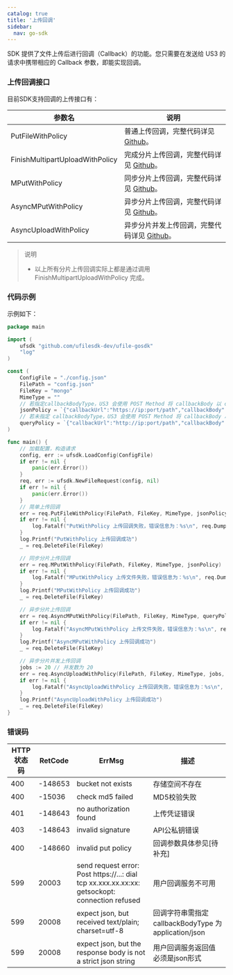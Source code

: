```yaml
---
catalog: true  
title: '上传回调'
sidebar:
  nav: go-sdk
---
```

SDK 提供了文件上传后进行回调（Callback）的功能。您只需要在发送给 US3 的请求中携带相应的 Callback 参数，即能实现回调。

### 上传回调接口

目前SDK支持回调的上传接口有：

| 参数名 	     		|	说明							|
| --------------------- | --------------------------------- |
| PutFileWithPolicy 				| 普通上传回调，完整代码详见 [Github](https://github.com/ufilesdk-dev/ufile-gosdk/blob/master/file.go)。|
| FinishMultipartUploadWithPolicy 	| 完成分片上传回调，完整代码详见 [Github](https://github.com/ufilesdk-dev/ufile-gosdk/blob/master/file_mutipart_upload_with_policy.go)。				|
| MPutWithPolicy 					| 同步分片上传回调，完整代码详见 [Github](https://github.com/ufilesdk-dev/ufile-gosdk/blob/master/file_mutipart_upload_with_policy.go)。					|
| AsyncMPutWithPolicy 				| 异步分片上传回调，完整代码详见 [Github](https://github.com/ufilesdk-dev/ufile-gosdk/blob/master/file_mutipart_upload_with_policy.go)。					|
| AsyncUploadWithPolicy				| 异步分片并发上传回调，完整代码详见 [Github](https://github.com/ufilesdk-dev/ufile-gosdk/blob/master/file_mutipart_upload_with_policy.go)。				|

> 说明
>
> * 以上所有分片上传回调实际上都是通过调用 FinishMultipartUploadWithPolicy 完成。


### 代码示例

示例如下：

<div class="copyable" markdown="1">

```go
package main

import (
	ufsdk "github.com/ufilesdk-dev/ufile-gosdk"
	"log"
)

const (
	ConfigFile = "./config.json"
	FilePath = "config.json"
	FileKey = "mongo"
	MimeType = ""
	// 若指定callbackBodyType，US3 会使用 POST Method 将 callbackBody 以 callbackBodyType 的格式发送到 callbackUrl
	jsonPolicy = `{"callbackUrl":"https://ip:port/path","callbackBody":"{\"Name\":\"Alice\", \"Age\":20}","callbackBodyType": "application/json"}`
	// 若未指定 callbackBodyType，US3 会使用 POST Method 将 callbackBody 以 URL Query 的格式发送到 callbackUrl
	queryPolicy = `{"callbackUrl":"http://ip:port/path","callbackBody":"Name=$(x:name)&Age=$(x:age)","callbackVar":{"x:name": "Alice","x:age": "20"}}`
)

func main() {
	// 加载配置，构造请求
	config, err := ufsdk.LoadConfig(ConfigFile)
	if err != nil {
		panic(err.Error())
	}
	req, err := ufsdk.NewFileRequest(config, nil)
	if err != nil {
		panic(err.Error())
	}
	// 简单上传回调
	err = req.PutFileWithPolicy(FilePath, FileKey, MimeType, jsonPolicy)
	if err != nil {
		log.Fatalf("PutWithPolicy 上传回调失败，错误信息为：%s\n", req.DumpResponse(true))
	}
	log.Printf("PutWithPolicy 上传回调成功")
	_ = req.DeleteFile(FileKey)

	// 同步分片上传回调
	err = req.MPutWithPolicy(FilePath, FileKey, MimeType, jsonPolicy)
	if err != nil {
		log.Fatalf("MPutWithPolicy 上传文件失败，错误信息为：%s\n", req.DumpResponse(true))
	}
	log.Printf("MPutWithPolicy 上传回调成功")
	_ = req.DeleteFile(FileKey)

	// 异步分片上传回调
	err = req.AsyncMPutWithPolicy(FilePath, FileKey, MimeType, queryPolicy)
	if err != nil {
		log.Fatalf("AsyncMPutWithPolicy 上传文件失败，错误信息为：%s\n", req.DumpResponse(true))
	}
	log.Printf("AsyncMPutWithPolicy 上传回调成功")
	_ = req.DeleteFile(FileKey)

	// 异步分片并发上传回调
	jobs := 20 // 并发数为 20
	err = req.AsyncUploadWithPolicy(FilePath, FileKey, MimeType, jobs, queryPolicy)
	if err != nil {
		log.Fatalf("AsyncUploadWithPolicy 上传回调失败，错误信息为：%s\n", req.DumpResponse(true))
	}
	log.Printf("AsyncUploadWithPolicy 上传回调成功")
	_ = req.DeleteFile(FileKey)
}
```
</div>

### 错误码

| HTTP 状态码 | RetCode | ErrMsg                 | 描述                                |
| ----------- | ------- | ---------------------- | ----------------------------------- |
| 400         | -148653 | bucket not exists      | 存储空间不存在                      |
| 400         | -15036  | check md5 failed       | MD5校验失败                         |
| 401         | -148643 | no authorization found | 上传凭证错误                        |
| 403         | -148643 | invalid signature      | API公私钥错误					   |
| 400         | -148660 | invalid put policy                                           | 回调参数具体参见[待补充]                                     |
| 599         | 20003   | send request error: Post https://...: dial tcp xx.xxx.xx.xx:xx: getsockopt: connection refused | 用户回调服务不可用 			|
| 599         | 20008   | expect json, but received text/plain; charset=utf-8          | 回调字符串需指定 callbackBodyType 为 application/json |
| 599         | 20008   | expect json, but the response body is not a strict json string | 用户回调服务返回值必须是json形式                      |



